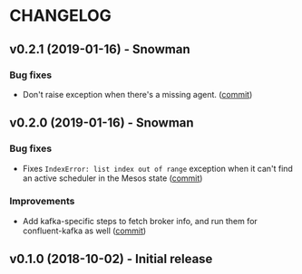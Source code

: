 # CHANGELOG

## v0.2.1 (2019-01-16) - Snowman

### Bug fixes
   - Don't raise exception when there's a missing agent.
     ([commit](https://github.com/mesosphere/dcos-commons/commit/16543f437a6c015ebcd7789c70a258fbc0a7e5a4))

## v0.2.0 (2019-01-16) - Snowman

### Bug fixes
   - Fixes `IndexError: list index out of range` exception when it can't find an
     active scheduler in the Mesos state
     ([commit](https://github.com/mesosphere/dcos-commons/commit/155a6dfbd6b5e6fdfcdcd31d030942be92f53f4c))

### Improvements
   - Add kafka-specific steps to fetch broker info, and run them for
     confluent-kafka as well
     ([commit](https://github.com/mesosphere/dcos-commons/commit/74872003047ac0ee515d74a82987c90bf0e6ce07))

## v0.1.0 (2018-10-02) - Initial release
